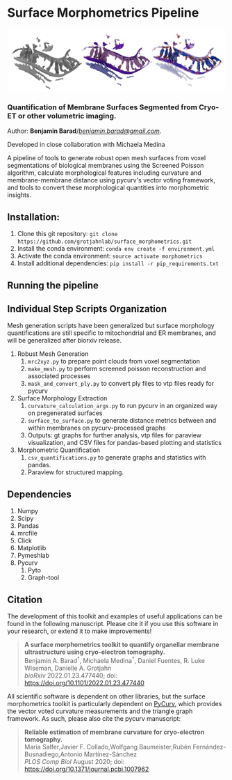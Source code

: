 # Surface Morphometrics Pipeline
![Workflow Figure](https://raw.githubusercontent.com/GrotjahnLab/surface_morphometrics/master/Workflow_title.png)
### Quantification of Membrane Surfaces Segmented from Cryo-ET or other volumetric imaging.  
Author: __Benjamin Barad__/*<benjamin.barad@gmail.com>*. 

Developed in close collaboration with Michaela Medina

A pipeline of tools to generate robust open mesh surfaces from voxel segmentations of biological membranes
using the Screened Poisson algorithm, calculate morphological features including curvature and membrane-membrane distance
using pycurv's vector voting framework, and tools to convert these morphological quantities into morphometric insights.


## Installation:
1. Clone this git repository: `git clone https://github.com/grotjahnlab/surface_morphometrics.git`
2. Install the conda environment: `conda env create -f environment.yml`
3. Activate the conda environment: `source activate morphometrics`
4. Install additional dependencies: `pip install -r pip_requirements.txt`


## Running the pipeline

## Individual Step Scripts Organization
Mesh generation scripts have been generalized but surface morphology quantifications are still specific to mitochondrial and ER membranes, and will be generalized after biorxiv release.
1. Robust Mesh Generation
    1. `mrc2xyz.py` to prepare point clouds from voxel segmentation
    2. `make_mesh.py` to perform screened poisson reconstruction and associated processes
    3. `mask_and_convert_ply.py` to convert ply files to vtp files ready for pycurv
2. Surface Morphology Extraction
    1. `curvature_calculation_args.py` to run pycurv in an organized way on pregenerated surfaces
    2. `surface_to_surface.py` to generate distance metrics between and within membranes on pycurv-processed graphs 
    3. Outputs: gt graphs for further analysis, vtp files for paraview visualization, and CSV files for pandas-based plotting and statistics
3. Morphometric Quantification
    1. `csv_quantifications.py` to generate graphs and statistics with pandas.
    2. Paraview for structured mapping.

## Dependencies
1. Numpy
2. Scipy
3. Pandas
4. mrcfile
5. Click
6. Matplotlib
7. Pymeshlab
8. Pycurv   
    1. Pyto
    2. Graph-tool
## Citation
The development of this toolkit and examples of useful applications can be found in the following manuscript. Please cite it if you use this software in your research, or extend it to make improvements!

> **A surface morphometrics toolkit to quantify organellar membrane ultrastructure using cryo-electron tomography.**  
> Benjamin A. Barad<sup>†</sup>, Michaela Medina<sup>†</sup>, Daniel Fuentes, R. Luke Wiseman, Danielle A. Grotjahn  
> *bioRxiv* 2022.01.23.477440; doi: https://doi.org/10.1101/2022.01.23.477440

All scientific software is dependent on other libraries, but the surface morphometrics toolkit is particularly dependent on [PyCurv](https://github.com/kalemaria/pycurv), which provides the vector voted curvature measurements and the triangle graph framework. As such, please also cite the pycurv manuscript:

> **Reliable estimation of membrane curvature for cryo-electron tomography.**  
> Maria Salfer,Javier F. Collado,Wolfgang Baumeister,Rubén Fernández-Busnadiego,Antonio Martínez-Sánchez  
> *PLOS Comp Biol* August 2020; doi: https://doi.org/10.1371/journal.pcbi.1007962  

